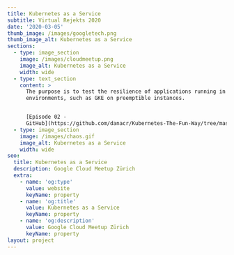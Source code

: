 ```yaml
---
title: Kubernetes as a Service
subtitle: Virtual Rejekts 2020
date: '2020-03-05'
thumb_image: /images/googletech.png
thumb_image_alt: Kubernetes as a Service
sections:
  - type: image_section
    image: /images/cloudmeetup.png
    image_alt: Kubernetes as a Service
    width: wide
  - type: text_section
    content: >
      The purpose is to test the resilience of applications running in ephemeral
      environments, such as GKE on preemptible instances.


      [Episode 02 -
      GitHub](https://github.com/danacr/Kubernetes-The-Fun-Way/tree/master/02-kubernetes-operator-for-drones)
  - type: image_section
    image: /images/chaos.gif
    image_alt: Kubernetes as a Service
    width: wide
seo:
  title: Kubernetes as a Service
  description: Google Cloud Meetup Zürich
  extra:
    - name: 'og:type'
      value: website
      keyName: property
    - name: 'og:title'
      value: Kubernetes as a Service
      keyName: property
    - name: 'og:description'
      value: Google Cloud Meetup Zürich
      keyName: property
layout: project
---
```

